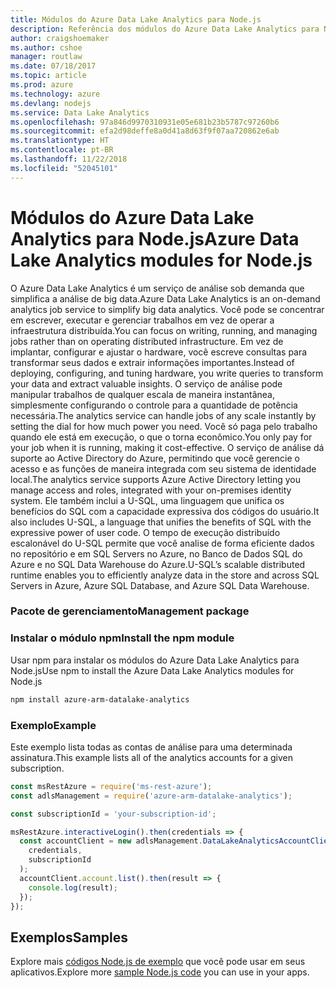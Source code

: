 ```yaml
---
title: Módulos do Azure Data Lake Analytics para Node.js
description: Referência dos módulos do Azure Data Lake Analytics para Node.js
author: craigshoemaker
ms.author: cshoe
manager: routlaw
ms.date: 07/18/2017
ms.topic: article
ms.prod: azure
ms.technology: azure
ms.devlang: nodejs
ms.service: Data Lake Analytics
ms.openlocfilehash: 97a846d9970310931e05e681b23b5787c97260b6
ms.sourcegitcommit: efa2d98deffe8a0d41a8d63f9f07aa720862e6ab
ms.translationtype: HT
ms.contentlocale: pt-BR
ms.lasthandoff: 11/22/2018
ms.locfileid: "52045101"
---
```

# <a name="azure-data-lake-analytics-modules-for-nodejs"></a><span data-ttu-id="3e2d4-103">Módulos do Azure Data Lake Analytics para Node.js</span><span class="sxs-lookup"><span data-stu-id="3e2d4-103">Azure Data Lake Analytics modules for Node.js</span></span>

<span data-ttu-id="3e2d4-104">O Azure Data Lake Analytics é um serviço de análise sob demanda que simplifica a análise de big data.</span><span class="sxs-lookup"><span data-stu-id="3e2d4-104">Azure Data Lake Analytics is an on-demand analytics job service to simplify big data analytics.</span></span> <span data-ttu-id="3e2d4-105">Você pode se concentrar em escrever, executar e gerenciar trabalhos em vez de operar a infraestrutura distribuída.</span><span class="sxs-lookup"><span data-stu-id="3e2d4-105">You can focus on writing, running, and managing jobs rather than on operating distributed infrastructure.</span></span> <span data-ttu-id="3e2d4-106">Em vez de implantar, configurar e ajustar o hardware, você escreve consultas para transformar seus dados e extrair informações importantes.</span><span class="sxs-lookup"><span data-stu-id="3e2d4-106">Instead of deploying, configuring, and tuning hardware, you write queries to transform your data and extract valuable insights.</span></span> <span data-ttu-id="3e2d4-107">O serviço de análise pode manipular trabalhos de qualquer escala de maneira instantânea, simplesmente configurando o controle para a quantidade de potência necessária.</span><span class="sxs-lookup"><span data-stu-id="3e2d4-107">The analytics service can handle jobs of any scale instantly by setting the dial for how much power you need.</span></span> <span data-ttu-id="3e2d4-108">Você só paga pelo trabalho quando ele está em execução, o que o torna econômico.</span><span class="sxs-lookup"><span data-stu-id="3e2d4-108">You only pay for your job when it is running, making it cost-effective.</span></span> <span data-ttu-id="3e2d4-109">O serviço de análise dá suporte ao Active Directory do Azure, permitindo que você gerencie o acesso e as funções de maneira integrada com seu sistema de identidade local.</span><span class="sxs-lookup"><span data-stu-id="3e2d4-109">The analytics service supports Azure Active Directory letting you manage access and roles, integrated with your on-premises identity system.</span></span> <span data-ttu-id="3e2d4-110">Ele também inclui a U-SQL, uma linguagem que unifica os benefícios do SQL com a capacidade expressiva dos códigos do usuário.</span><span class="sxs-lookup"><span data-stu-id="3e2d4-110">It also includes U-SQL, a language that unifies the benefits of SQL with the expressive power of user code.</span></span> <span data-ttu-id="3e2d4-111">O tempo de execução distribuído escalonável do U-SQL permite que você analise de forma eficiente dados no repositório e em SQL Servers no Azure, no Banco de Dados SQL do Azure e no SQL Data Warehouse do Azure.</span><span class="sxs-lookup"><span data-stu-id="3e2d4-111">U-SQL’s scalable distributed runtime enables you to efficiently analyze data in the store and across SQL Servers in Azure, Azure SQL Database, and Azure SQL Data Warehouse.</span></span>

### <a name="management-package"></a><span data-ttu-id="3e2d4-112">Pacote de gerenciamento</span><span class="sxs-lookup"><span data-stu-id="3e2d4-112">Management package</span></span>

### <a name="install-the-npm-module"></a><span data-ttu-id="3e2d4-113">Instalar o módulo npm</span><span class="sxs-lookup"><span data-stu-id="3e2d4-113">Install the npm module</span></span>

<span data-ttu-id="3e2d4-114">Usar npm para instalar os módulos do Azure Data Lake Analytics para Node.js</span><span class="sxs-lookup"><span data-stu-id="3e2d4-114">Use npm to install the Azure Data Lake Analytics modules for Node.js</span></span>

```bash
npm install azure-arm-datalake-analytics
```

### <a name="example"></a><span data-ttu-id="3e2d4-115">Exemplo</span><span class="sxs-lookup"><span data-stu-id="3e2d4-115">Example</span></span>

<span data-ttu-id="3e2d4-116">Este exemplo lista todas as contas de análise para uma determinada assinatura.</span><span class="sxs-lookup"><span data-stu-id="3e2d4-116">This example lists all of the analytics accounts for a given subscription.</span></span>

```javascript
const msRestAzure = require('ms-rest-azure');
const adlsManagement = require('azure-arm-datalake-analytics');

const subscriptionId = 'your-subscription-id';

msRestAzure.interactiveLogin().then(credentials => {
  const accountClient = new adlsManagement.DataLakeAnalyticsAccountClient(
    credentials,
    subscriptionId
  );
  accountClient.account.list().then(result => {
    console.log(result);
  });
});
```

## <a name="samples"></a><span data-ttu-id="3e2d4-117">Exemplos</span><span class="sxs-lookup"><span data-stu-id="3e2d4-117">Samples</span></span>

<span data-ttu-id="3e2d4-118">Explore mais [códigos Node.js de exemplo](https://azure.microsoft.com/resources/samples/?platform=nodejs) que você pode usar em seus aplicativos.</span><span class="sxs-lookup"><span data-stu-id="3e2d4-118">Explore more [sample Node.js code](https://azure.microsoft.com/resources/samples/?platform=nodejs) you can use in your apps.</span></span>
